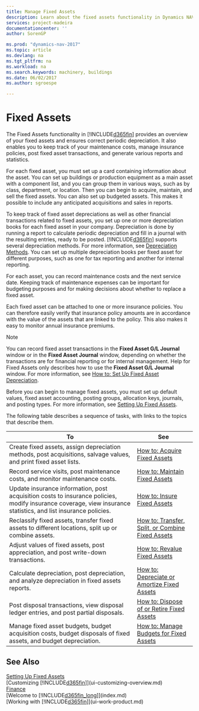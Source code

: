 ```yaml
---
title: Manage Fixed Assets
description: Learn about the fixed assets functionality in Dynamics NAV and get an overview of how to work with fixed assets.
services: project-madeira
documentationcenter: ''
author: SorenGP

ms.prod: "dynamics-nav-2017"
ms.topic: article
ms.devlang: na
ms.tgt_pltfrm: na
ms.workload: na
ms.search.keywords: machinery, buildings
ms.date: 06/02/2017
ms.author: sgroespe

---
```

# Fixed Assets
The Fixed Assets functionality in [!INCLUDE[d365fin](includes/d365fin_md.md)] provides an overview of your fixed assets and ensures correct periodic depreciation. It also enables you to keep track of your maintenance costs, manage insurance policies, post fixed asset transactions, and generate various reports and statistics.

For each fixed asset, you must set up a card containing information about the asset. You can set up buildings or production equipment as a main asset with a component list, and you can group them in various ways, such as by class, department, or location. Then you can begin to acquire, maintain, and sell the fixed assets. You can also set up budgeted assets. This makes it possible to include any anticipated acquisitions and sales in reports.

To keep track of fixed asset depreciations as well as other financial transactions related to fixed assets, you set up one or more depreciation books for each fixed asset in your company. Depreciation is done by running a report to calculate periodic depreciation and fill in a journal with the resulting entries, ready to be posted. [!INCLUDE[d365fin](includes/d365fin_md.md)] supports several depreciation methods. For more information, see [Depreciation Methods](fa-depreciation-methods.md). You can set up multiple depreciation books per fixed asset for different purposes, such as one for tax reporting and another for internal reporting.

For each asset, you can record maintenance costs and the next service date. Keeping track of maintenance expenses can be important for budgeting purposes and for making decisions about whether to replace a fixed asset.

Each fixed asset can be attached to one or more insurance policies. You can therefore easily verify that insurance policy amounts are in accordance with the value of the assets that are linked to the policy. This also makes it easy to monitor annual insurance premiums.

> [!NOTE]  
>   You can record fixed asset transactions in the **Fixed Asset G/L Journal** window or in the **Fixed Asset Journal** window, depending on whether the transactions are for financial reporting or for internal management. Help for Fixed Assets only describes how to use the **Fixed Asset G/L Journal** window. For more information, see [How to: Set Up Fixed Asset Depreciation](fa-how-setup-depreciation.md).

Before you can begin to manage fixed assets, you must set up default values, fixed asset accounting, posting groups, allocation keys, journals, and posting types. For more information, see [Setting Up Fixed Assets](fa-setup.md).

The following table describes a sequence of tasks, with links to the topics that describe them.

| To | See |
| --- | --- |
| Create fixed assets, assign depreciation methods, post acquisitions, salvage values, and print fixed asset lists. |[How to: Acquire Fixed Assets](fa-how-acquire.md) |
| Record service visits, post maintenance costs, and monitor maintenance costs. |[How to: Maintain Fixed Assets](fa-how-maintain.md) |
| Update insurance information, post acquisition costs to insurance policies, modify insurance coverage, view insurance statistics, and list insurance policies. |[How to: Insure Fixed Assets](fa-how-insure.md) |
| Reclassify fixed assets, transfer fixed assets to different locations, split up or combine assets. |[How to: Transfer, Split, or Combine Fixed Assets](fa-how-trans-split-combine.md) |
| Adjust values of fixed assets, post appreciation, and post write-down transactions. |[How to: Revalue Fixed Assets](fa-how-revalue.md) |
| Calculate depreciation, post depreciation, and  analyze depreciation in fixed assets reports. |[How to: Depreciate or Amortize Fixed Assets](fa-how-depreciate-amortize.md) |
| Post disposal transactions, view disposal ledger entries, and post partial disposals. |[How to: Dispose of or Retire Fixed Assets](fa-how-dispose-retire.md) |
| Manage fixed asset budgets, budget acquisition costs, budget disposals of fixed assets, and budget depreciation. |[How to: Manage Budgets for Fixed Assets](fa-how-manage-budgets.md) |

## See Also
[Setting Up Fixed Assets](fa-setup.md)  
[Customizing [!INCLUDE[d365fin](includes/d365fin_md.md)]](ui-customizing-overview.md)  
[Finance](finance.md)  
[Welcome to [!INCLUDE[d365fin_long](includes/d365fin_long_md.md)]](index.md)  
[Working with [!INCLUDE[d365fin](includes/d365fin_md.md)]](ui-work-product.md)
